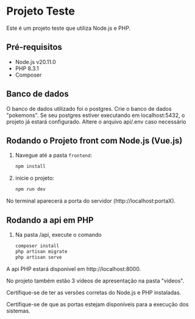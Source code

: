 # Projeto Teste

Este é um projeto teste que utiliza Node.js e PHP.

## Pré-requisitos

- Node.js v20.11.0
- PHP 8.3.1
- Composer

## Banco de dados
O banco de dados utilizado foi o postgres. Crie o banco de dados "pokemons". Se seu postgres estiver executando em localhost:5432, o projeto já estará configurado. Altere o arquivo api/.env caso necessário

## Rodando o Projeto front com Node.js (Vue.js)

1. Navegue até a pasta `frontend`:
   ```bash
   npm install
   
2. inicie o projeto:
   ```bash
   npm run dev

No terminal aparecerá a porta do servidor (http://localhost:portaX).

## Rodando a api em PHP
1. Na pasta /api, execute o comando
   ```bash
   composer install
   php artisan migrate
   php artisan serve

A api PHP estará disponível em http://localhost:8000.

No projeto também estão 3 vídeos de apresentação na pasta "videos".

Certifique-se de ter as versões corretas do Node.js e PHP instaladas.

Certifique-se de que as portas estejam disponíveis para a execução dos sistemas.
